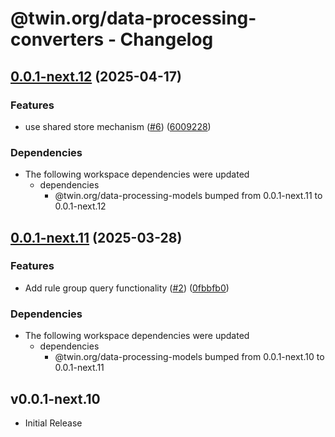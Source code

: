 # @twin.org/data-processing-converters - Changelog

## [0.0.1-next.12](https://github.com/twinfoundation/data-processing/compare/data-processing-converters-v0.0.1-next.11...data-processing-converters-v0.0.1-next.12) (2025-04-17)


### Features

* use shared store mechanism ([#6](https://github.com/twinfoundation/data-processing/issues/6)) ([6009228](https://github.com/twinfoundation/data-processing/commit/600922880acef07cc2f818dee7645c342929108b))


### Dependencies

* The following workspace dependencies were updated
  * dependencies
    * @twin.org/data-processing-models bumped from 0.0.1-next.11 to 0.0.1-next.12

## [0.0.1-next.11](https://github.com/twinfoundation/data-processing/compare/data-processing-converters-v0.0.1-next.10...data-processing-converters-v0.0.1-next.11) (2025-03-28)


### Features

* Add rule group query functionality ([#2](https://github.com/twinfoundation/data-processing/issues/2)) ([0fbbfb0](https://github.com/twinfoundation/data-processing/commit/0fbbfb065b6ecc293920b25f97ba011743105486))


### Dependencies

* The following workspace dependencies were updated
  * dependencies
    * @twin.org/data-processing-models bumped from 0.0.1-next.10 to 0.0.1-next.11

## v0.0.1-next.10

- Initial Release
